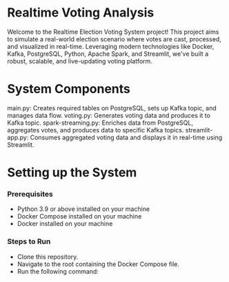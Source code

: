 # Realtime Voting Analysis

Welcome to the Realtime Election Voting System project! This project aims to simulate a real-world election scenario where votes are cast, processed, and visualized in real-time. Leveraging modern technologies like Docker, Kafka, PostgreSQL, Python, Apache Spark, and Streamlit, we've built a robust, scalable, and live-updating voting platform.

# System Components
main.py: Creates required tables on PostgreSQL, sets up Kafka topic, and manages data flow.
voting.py: Generates voting data and produces it to Kafka topic.
spark-streaming.py: Enriches data from PostgreSQL, aggregates votes, and produces data to specific Kafka topics.
streamlit-app.py: Consumes aggregated voting data and displays it in real-time using Streamlit.

# Setting up the System
### Prerequisites
- Python 3.9 or above installed on your machine
- Docker Compose installed on your machine
- Docker installed on your machine

### Steps to Run
- Clone this repository.
- Navigate to the root containing the Docker Compose file.
- Run the following command:
